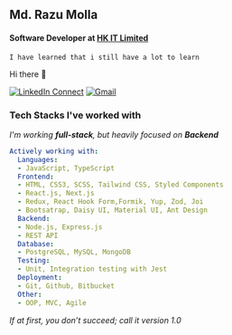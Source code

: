 
## Md. Razu Molla

#### Software Developer at [HK IT Limited](https://hkitltd.com/)

`I have learned that i still have a lot to learn`

Hi there 👋 

[![LinkedIn Connect](https://img.shields.io/badge/%20-Connect-black?color=222244&labelColor=000000&logo=linkedin&logoColor=f5f7fe)](https://www.linkedin.com/in/razu-molla/)
[![Gmail](https://img.shields.io/badge/%20-Send%20Mail-black?color=222244&labelColor=000000&logo=gmail&logoColor=f5f7fe)](mailto:razumolla75@gmail.com?subject=From%20GitHub&&body=Hi)

### Tech Stacks I've worked with

_I'm working **full-stack**, but heavily focused on **Backend**_

```yaml
Actively working with:
  Languages:
  - JavaScript, TypeScript
  Frontend:
  - HTML, CSS3, SCSS, Tailwind CSS, Styled Components
  - React.js, Next.js
  - Redux, React Hook Form,Formik, Yup, Zod, Joi
  - Bootsatrap, Daisy UI, Material UI, Ant Design
  Backend:
  - Node.js, Express.js
  - REST API
  Database:
  - PostgreSQL, MySQL, MongoDB
  Testing:
  - Unit, Integration testing with Jest
  Deployment: 
  - Git, Github, Bitbucket
  Other:
  - OOP, MVC, Agile
```

*If at first, you don’t succeed; call it version 1.0*
